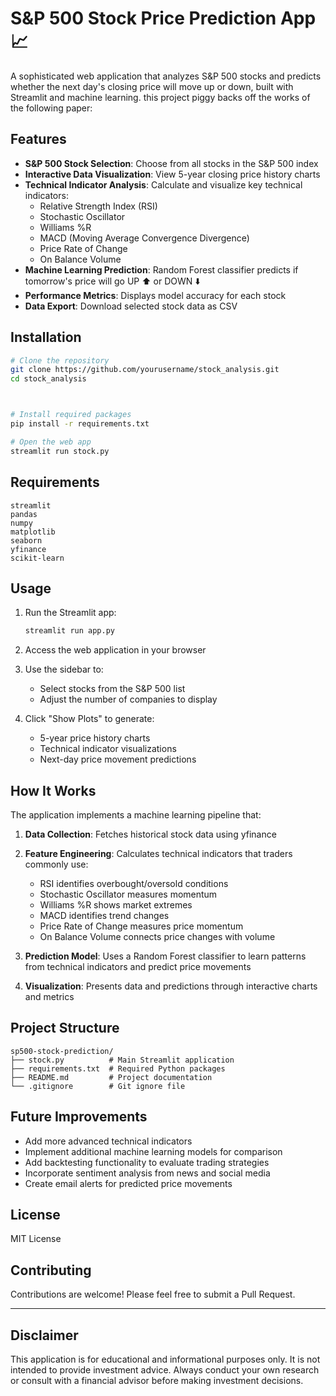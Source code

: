 # S&P 500 Stock Price Prediction App 📈

A sophisticated web application that analyzes S&P 500 stocks and predicts whether the next day's closing price will move up or down, built with Streamlit and machine learning. this project piggy backs off the works of the following paper:





## Features

- **S&P 500 Stock Selection**: Choose from all stocks in the S&P 500 index
- **Interactive Data Visualization**: View 5-year closing price history charts
- **Technical Indicator Analysis**: Calculate and visualize key technical indicators:
  - Relative Strength Index (RSI)
  - Stochastic Oscillator
  - Williams %R
  - MACD (Moving Average Convergence Divergence)
  - Price Rate of Change
  - On Balance Volume
- **Machine Learning Prediction**: Random Forest classifier predicts if tomorrow's price will go UP ⬆️ or DOWN ⬇️
- **Performance Metrics**: Displays model accuracy for each stock
- **Data Export**: Download selected stock data as CSV

## Installation

```bash
# Clone the repository
git clone https://github.com/yourusername/stock_analysis.git
cd stock_analysis



# Install required packages
pip install -r requirements.txt

# Open the web app
streamlit run stock.py
```

## Requirements

```
streamlit
pandas
numpy
matplotlib
seaborn
yfinance
scikit-learn
```

## Usage

1. Run the Streamlit app:
   ```bash
   streamlit run app.py
   ```

2. Access the web application in your browser 

3. Use the sidebar to:
   - Select stocks from the S&P 500 list
   - Adjust the number of companies to display

4. Click "Show Plots" to generate:
   - 5-year price history charts
   - Technical indicator visualizations
   - Next-day price movement predictions

## How It Works

The application implements a machine learning pipeline that:

1. **Data Collection**: Fetches historical stock data using yfinance
2. **Feature Engineering**: Calculates technical indicators that traders commonly use:
   - RSI identifies overbought/oversold conditions
   - Stochastic Oscillator measures momentum
   - Williams %R shows market extremes
   - MACD identifies trend changes
   - Price Rate of Change measures price momentum
   - On Balance Volume connects price changes with volume

3. **Prediction Model**: Uses a Random Forest classifier to learn patterns from technical indicators and predict price movements
4. **Visualization**: Presents data and predictions through interactive charts and metrics

## Project Structure

```
sp500-stock-prediction/
├── stock.py          # Main Streamlit application
├── requirements.txt  # Required Python packages
├── README.md         # Project documentation
└── .gitignore        # Git ignore file
```

## Future Improvements

- Add more advanced technical indicators
- Implement additional machine learning models for comparison
- Add backtesting functionality to evaluate trading strategies
- Incorporate sentiment analysis from news and social media
- Create email alerts for predicted price movements

## License

MIT License

## Contributing

Contributions are welcome! Please feel free to submit a Pull Request.

---

## Disclaimer

This application is for educational and informational purposes only. It is not intended to provide investment advice. Always conduct your own research or consult with a financial advisor before making investment decisions.
